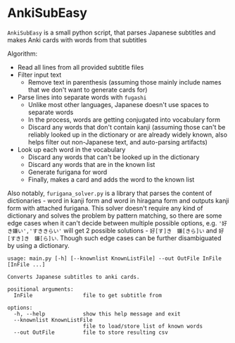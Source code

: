 # AnkiSubEasy

`AnkiSubEasy` is a small python script, that parses Japanese subtitles and makes Anki cards with words from that subtitles

Algorithm:
* Read all lines from all provided subtitle files
* Filter input text
  * Remove text in parenthesis (assuming those mainly include names that we don't want to generate cards for)
* Parse lines into separate words with `fugashi`
  * Unlike most other languages, Japanese doesn't use spaces to separate words
  * In the process, words are getting conjugated into vocabulary form
  * Discard any words that don't contain kanji (assuming those can't be reliably looked up in the dictionary or are already widely known, also helps filter out non-Japanese text, and auto-parsing artifacts)
* Look up each word in the vocabulary
  * Discard any words that can't be looked up in the dictionary
  * Discard any words that are in the known list
  * Generate furigana for word
  * Finally, makes a card and adds the word to the known list

Also notably, `furigana_solver.py` is a library that parses the content of dictionaries - word in kanji form and word in hiragana form and outputs kanji form with attached furigana.
This solver doesn't require any kind of dictionary and solves the problem by pattern matching, so there are some edge cases when it can't decide between multiple possible options, e.g. `'好き嫌い','すききらい'` will get 2 possible solutions - `好[す]き　嫌[きら]い` and `好[すき]き　嫌[ら]い`.
Though such edge cases can be further disambiguated by using a dictionary.

```
usage: main.py [-h] [--knownlist KnownListFile] --out OutFile InFile [InFile ...]

Converts Japanese subtitles to anki cards.

positional arguments:
  InFile                file to get subtitle from

options:
  -h, --help            show this help message and exit
  --knownlist KnownListFile
                        file to load/store list of known words
  --out OutFile         file to store resulting csv
```